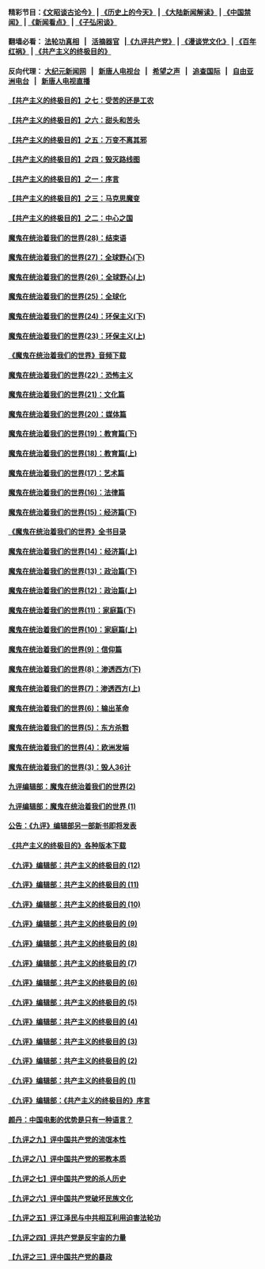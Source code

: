 #### 精彩节目：[《文昭谈古论今》](http://134.209.198.168/wenzhao) | [《历史上的今天》](http://134.209.198.168/today-in-history) | [《大陆新闻解读》](http://134.209.198.168/ntdtv-comedy) | [《中国禁闻》](http://134.209.198.168/ntdtv-news) | [《新闻看点》](http://134.209.198.168/news-insight) | [《子弘闲谈》](http://134.209.198.168/zihongxiantan/) 

 #### 翻墙必看： [法轮功真相](http://134.209.198.168:10000/videos/truth.html) &nbsp;&nbsp;|&nbsp;&nbsp; [活摘器官](http://134.209.198.168:10000/videos/res/Organs/) &nbsp;&nbsp;|[《九评共产党》](http://134.209.198.168:10000/videos/jiuping) | [《漫谈党文化》](http://134.209.198.168:10000/videos/mtdwh) | [《百年红祸》](http://134.209.198.168:10000/videos/bnhh) | [《共产主义的终极目的》](http://134.209.198.168:10000/videos/res/zjmd) 

 #### 反向代理： [大纪元新闻网](http://134.209.198.168:10080/) &nbsp;&nbsp;|&nbsp;&nbsp; [新唐人电视台](http://134.209.198.168:8000/) &nbsp;&nbsp;|&nbsp;&nbsp; [希望之声](http://134.209.198.168:8200/) &nbsp;&nbsp;|&nbsp;&nbsp; [追查国际](http://134.209.198.168:10010/) &nbsp;&nbsp;|&nbsp;&nbsp; [自由亚洲电台](http://134.209.198.168:9800/) &nbsp;&nbsp;|&nbsp;&nbsp; [新唐人电视直播](http://134.209.198.168/) 

#### [【共产主义的终极目的】之七：受苦的还是工农](../pages/nsc422/n11101809.md?t=03110820) 

#### [【共产主义的终极目的】之六：甜头和苦头](../pages/nsc422/n11096971.md?t=03110820) 

#### [【共产主义的终极目的】之五：万变不离其邪](../pages/nsc422/n11091285.md?t=03110820) 

#### [【共产主义的终极目的】之四：毁灭路线图](../pages/nsc422/n11086284.md?t=03110820) 

#### [【共产主义的终极目的】之一：序言](../pages/nsc422/n11086077.md?t=03110820) 

#### [【共产主义的终极目的】之三：马克思魔变](../pages/nsc422/n11061941.md?t=03110820) 

#### [【共产主义的终极目的】之二：中心之国](../pages/nsc422/n11047728.md?t=03110820) 

#### [魔鬼在统治着我们的世界(28)：结束语](../pages/nsc422/n10936246.md?t=03110820) 

#### [魔鬼在统治着我们的世界(27)：全球野心(下)](../pages/nsc422/n10928319.md?t=03110820) 

#### [魔鬼在统治着我们的世界(26)：全球野心(上)](../pages/nsc422/n10900318.md?t=03110820) 

#### [魔鬼在统治着我们的世界(25)：全球化](../pages/nsc422/n10788205.md?t=03110820) 

#### [魔鬼在统治着我们的世界(24)：环保主义(下)](../pages/nsc422/n10695307.md?t=03110820) 

#### [魔鬼在统治着我们的世界(23)：环保主义(上)](../pages/nsc422/n10688613.md?t=03110820) 

#### [《魔鬼在统治着我们的世界》音频下载](../pages/nsc422/n10635553.md?t=03110820) 

#### [魔鬼在统治着我们的世界(22)：恐怖主义](../pages/nsc422/n10614727.md?t=03110820) 

#### [魔鬼在统治着我们的世界(21)：文化篇](../pages/nsc422/n10597706.md?t=03110820) 

#### [魔鬼在统治着我们的世界(20)：媒体篇](../pages/nsc422/n10586579.md?t=03110820) 

#### [魔鬼在统治着我们的世界(19)：教育篇(下)](../pages/nsc422/n10564808.md?t=03110820) 

#### [魔鬼在统治着我们的世界(18)：教育篇(上)](../pages/nsc422/n10526970.md?t=03110820) 

#### [魔鬼在统治着我们的世界(17)：艺术篇](../pages/nsc422/n10499093.md?t=03110820) 

#### [魔鬼在统治着我们的世界(16)：法律篇](../pages/nsc422/n10485969.md?t=03110820) 

#### [魔鬼在统治着我们的世界(15)：经济篇(下)](../pages/nsc422/n10469975.md?t=03110820) 

#### [《魔鬼在统治着我们的世界》全书目录](../pages/nsc422/n10464261.md?t=03110820) 

#### [魔鬼在统治着我们的世界(14)：经济篇(上)](../pages/nsc422/n10457370.md?t=03110820) 

#### [魔鬼在统治着我们的世界(13)：政治篇(下)](../pages/nsc422/n10448270.md?t=03110820) 

#### [魔鬼在统治着我们的世界(12)：政治篇(上)](../pages/nsc422/n10444576.md?t=03110820) 

#### [魔鬼在统治着我们的世界(11)：家庭篇(下)](../pages/nsc422/n10440961.md?t=03110820) 

#### [魔鬼在统治着我们的世界(10)：家庭篇(上)](../pages/nsc422/n10435448.md?t=03110820) 

#### [魔鬼在统治着我们的世界(9)：信仰篇](../pages/nsc422/n10432159.md?t=03110820) 

#### [魔鬼在统治着我们的世界(8)：渗透西方(下)](../pages/nsc422/n10429603.md?t=03110820) 

#### [魔鬼在统治着我们的世界(7)：渗透西方(上)](../pages/nsc422/n10426013.md?t=03110820) 

#### [魔鬼在统治着我们的世界(6)：输出革命](../pages/nsc422/n10421536.md?t=03110820) 

#### [魔鬼在统治着我们的世界(5)：东方杀戮](../pages/nsc422/n10417707.md?t=03110820) 

#### [魔鬼在统治着我们的世界(4)：欧洲发端](../pages/nsc422/n10414890.md?t=03110820) 

#### [魔鬼在统治着我们的世界(3)：毁人36计](../pages/nsc422/n10411583.md?t=03110820) 

#### [九评编辑部：魔鬼在统治着我们的世界(2)](../pages/nsc422/n10410036.md?t=03110820) 

#### [九评编辑部：魔鬼在统治着我们的世界 (1)](../pages/nsc422/n10406825.md?t=03110820) 

#### [公告：《九评》编辑部另一部新书即将发表](../pages/nsc422/n10405104.md?t=03110820) 

#### [《共产主义的终极目的》各种版本下载](../pages/nsc422/n10022138.md?t=03110820) 

#### [《九评》编辑部：共产主义的终极目的 (12)](../pages/nsc422/n9933272.md?t=03110820) 

#### [《九评》编辑部：共产主义的终极目的 (11)](../pages/nsc422/n9924973.md?t=03110820) 

#### [《九评》编辑部：共产主义的终极目的 (10)](../pages/nsc422/n9920883.md?t=03110820) 

#### [《九评》编辑部：共产主义的终极目的 (9)](../pages/nsc422/n9916363.md?t=03110820) 

#### [《九评》编辑部：共产主义的终极目的 (8)](../pages/nsc422/n9912488.md?t=03110820) 

#### [《九评》编辑部：共产主义的终极目的 (7)](../pages/nsc422/n9901176.md?t=03110820) 

#### [《九评》编辑部：共产主义的终极目的 (6)](../pages/nsc422/n9899359.md?t=03110820) 

#### [《九评》编辑部：共产主义的终极目的 (5)](../pages/nsc422/n9893174.md?t=03110820) 

#### [《九评》编辑部：共产主义的终极目的 (4)](../pages/nsc422/n9891246.md?t=03110820) 

#### [《九评》编辑部：共产主义的终极目的 (3)](../pages/nsc422/n9879879.md?t=03110820) 

#### [《九评》编辑部：共产主义的终极目的 (2)](../pages/nsc422/n9876205.md?t=03110820) 

#### [《九评》编辑部：共产主义的终极目的 (1)](../pages/nsc422/n9865857.md?t=03110820) 

#### [《九评》编辑部：《共产主义的终极目的》序言](../pages/nsc422/n9862666.md?t=03110820) 

#### [颜丹：中国电影的优势是只有一种语言？](../pages/nsc422/n9583062.md?t=03110820) 

#### [【九评之九】评中国共产党的流氓本性](../pages/nsc422/n737542.md?t=03110820) 

#### [【九评之八】评中国共产党的邪教本质](../pages/nsc422/n735942.md?t=03110820) 

#### [【九评之七】评中国共产党的杀人历史](../pages/nsc422/n733806.md?t=03110820) 

#### [【九评之六】评中国共产党破坏民族文化](../pages/nsc422/n731667.md?t=03110820) 

#### [【九评之五】评江泽民与中共相互利用迫害法轮功](../pages/nsc422/n730058.md?t=03110820) 

#### [【九评之四】评共产党是反宇宙的力量](../pages/nsc422/n727814.md?t=03110820) 

#### [【九评之三】评中国共产党的暴政](../pages/nsc422/n725597.md?t=03110820) 

